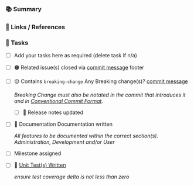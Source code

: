 ### :books: Summary
<!-- your summary here emojis ref: https://github.com/yodamad/gitlab-emoji -->



### :link: Links / References
<!-- 

    using a list as any links to other references or links as required. if relevent, describe the link/reference

    Include any issues or related merge requests. Note: dependent MR's also to be added to "Merge request dependencies"

-->



### :construction_worker: Tasks

 - [ ] Add your tasks here as required (delete task if n/a)

<!-- dont remove tasks below strike through including the checkbox by enclosing in double tidle '~~' -->

- [ ] :orange_circle: Related issue(s) closed via [commit message](https://www.conventionalcommits.org/en/v1.0.0) footer

- [ ] :yellow_circle: Contains `breaking-change` Any Breaking change(s)? [commit message](https://www.conventionalcommits.org/en/v1.0.0)

    _Breaking Change must also be notated in the commit that introduces it and in [Conventional Commit Format](https://www.conventionalcommits.org/en/v1.0.0/)._

    - [ ] :memo: Release notes updated

- [ ] :large_blue_circle: Documentation Documentation written

    _All features to be documented within the correct section(s). Administration, Development and/or User_

- [ ] Milestone assigned

- [ ] :red_circle: [Unit Test(s) Written](https://nofusscomputing.com/projects/centurion_erp/development/testing/)

    _ensure test coverage delta is not less than zero_
